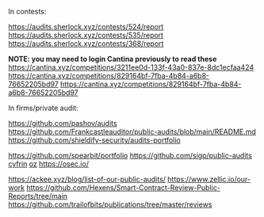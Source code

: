 

In contests:

https://audits.sherlock.xyz/contests/524/report
https://audits.sherlock.xyz/contests/535/report
https://audits.sherlock.xyz/contests/368/report

**NOTE: you may need to login Cantina previously to read these**
https://cantina.xyz/competitions/3211ee0d-133f-43a0-837e-8dc1ecfaa424
https://cantina.xyz/competitions/829164bf-7fba-4b84-a6b8-76652205bd97
https://cantina.xyz/competitions/829164bf-7fba-4b84-a6b8-76652205bd97



In firms/private audit:

https://github.com/pashov/audits
https://github.com/Frankcastleauditor/public-audits/blob/main/README.md
https://github.com/shieldify-security/audits-portfolio


https://github.com/spearbit/portfolio
https://github.com/sigp/public-audits
[cyfrin](https://github.com/Cyfrin/cyfrin-audit-reports/tree/main/reports)
[oz](https://blog.openzeppelin.com/tag/security-audits)
https://osec.io/


https://ackee.xyz/blog/list-of-our-public-audits/
https://www.zellic.io/our-work
https://github.com/Hexens/Smart-Contract-Review-Public-Reports/tree/main
https://github.com/trailofbits/publications/tree/master/reviews